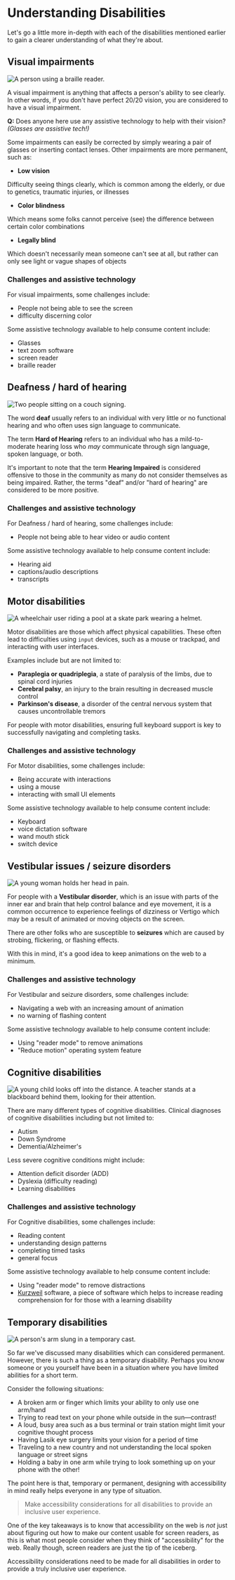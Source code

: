 # Understanding Disabilities

Let's go a little more in-depth with each of the disabilities mentioned earlier to gain a clearer understanding of what they're about.

## Visual impairments

![A person using a braille reader.](../slide-deck/images/braille-reader.jpg)

A visual impairment is anything that affects a person's ability to see clearly. In other words, if you don't have perfect 20/20 vision, you are considered to have a visual impairment.

**Q:** Does anyone here use any assistive technology to help with their vision? _(Glasses are assistive tech!)_

Some impairments can easily be corrected by simply wearing a pair of glasses or inserting contact lenses. Other impairments are more permanent, such as:

- **Low vision**

Difficulty seeing things clearly, which is common among the elderly, or due to genetics, traumatic injuries, or illnesses

- **Color blindness**

Which means some folks cannot perceive (see) the difference between certain color combinations

- **Legally blind**

Which doesn't necessarily mean someone can't see at all, but rather can only see light or vague shapes of objects

### Challenges and assistive technology

For visual impairments, some challenges include:

- People not being able to see the screen
- difficulty discerning color

Some assistive technology available to help consume content include:

- Glasses
- text zoom software
- screen reader
- braille reader

## Deafness / hard of hearing

![Two people sitting on a couch signing.](../slide-deck/images/people-signing.jpg)

The word **deaf** usually refers to an individual with very little or no functional hearing and who often uses sign language to communicate.

The term **Hard of Hearing** refers to an individual who has a mild-to-moderate hearing loss who _may_ communicate through sign language, spoken language, or both.

It's important to note that the term **Hearing Impaired** is considered offensive to those in the community as many do not consider themselves as being impaired. Rather, the terms "deaf" and/or "hard of hearing" are considered to be more positive.

### Challenges and assistive technology

For Deafness / hard of hearing, some challenges include:

- People not being able to hear video or audio content

Some assistive technology available to help consume content include:

- Hearing aid
- captions/audio descriptions
- transcripts

## Motor disabilities

![A wheelchair user riding a pool at a skate park wearing a helmet.](../slide-deck/images/wheelchair-motocross.jpg)

Motor disabilities are those which affect physical capabilities. These often lead to difficulties using `input` devices, such as a mouse or trackpad, and interacting with user interfaces.

Examples include but are not limited to:

- **Paraplegia or quadriplegia**, a state of paralysis of the limbs, due to spinal cord injuries
- **Cerebral palsy**, an injury to the brain resulting in decreased muscle control
- **Parkinson's disease**, a disorder of the central nervous system that causes uncontrollable tremors

For people with motor disabilities, ensuring full keyboard support is key to successfully navigating and completing tasks.

### Challenges and assistive technology

For Motor disabilities, some challenges include:

- Being accurate with interactions
- using a mouse
- interacting with small UI elements

Some assistive technology available to help consume content include:

- Keyboard
- voice dictation software
- wand mouth stick
- switch device

## Vestibular issues / seizure disorders

![A young woman holds her head in pain.](../slide-deck/images/vestibular-disorder.jpg)

For people with a **Vestibular disorder**, which is an issue with parts of the inner ear and brain that help control balance and eye movement, it is a common occurrence to experience feelings of dizziness or Vertigo which may be a result of animated or moving objects on the screen.

There are other folks who are susceptible to **seizures** which are caused by strobing, flickering, or flashing effects.

With this in mind, it's a good idea to keep animations on the web to a minimum.

### Challenges and assistive technology

For Vestibular and seizure disorders, some challenges include:

- Navigating a web with an increasing amount of animation
- no warning of flashing content

Some assistive technology available to help consume content include:

- Using "reader mode" to remove animations
- "Reduce motion" operating system feature

## Cognitive disabilities

![A young child looks off into the distance. A teacher stands at a blackboard behind them, looking for their attention.](../slide-deck/images/attention-deficit.jpg)

There are many different types of cognitive disabilities. Clinical diagnoses of cognitive disabilities including but not limited to:

- Autism
- Down Syndrome
- Dementia/Alzheimer's

Less severe cognitive conditions might include:

- Attention deficit disorder (ADD)
- Dyslexia (difficulty reading)
- Learning disabilities

### Challenges and assistive technology

For Cognitive disabilities, some challenges include:

- Reading content
- understanding design patterns
- completing timed tasks
- general focus

Some assistive technology available to help consume content include:

- Using "reader mode" to remove distractions
- [Kurzweil](https://www.kurzweiledu.com/) software, a piece of software which helps to increase reading comprehension for for those with a learning disability

## Temporary disabilities

![A person's arm slung in a temporary cast.](../slide-deck/images/temporary-disability.jpg)

So far we've discussed many disabilities which can considered permanent. However, there is such a thing as a temporary disability. Perhaps you know someone or you yourself have been in a situation where you have limited abilities for a short term.

Consider the following situations:

- A broken arm or finger which limits your ability to only use one arm/hand
- Trying to read text on your phone while outside in the sun—contrast!
- A loud, busy area such as a bus terminal or train station might limit your cognitive thought process
- Having Lasik eye surgery limits your vision for a period of time
- Traveling to a new country and not understanding the local spoken language or street signs
- Holding a baby in one arm while trying to look something up on your phone with the other!

The point here is that, temporary or permanent, designing with accessibility in mind really helps everyone in any type of situation.

> Make accessibility considerations for all disabilities to provide an inclusive user experience.

One of the key takeaways is to know that accessibility on the web is _not_ just about figuring out how to make our content usable for screen readers, as this is what most people consider when they think of "accessibility" for the web. Really though, screen readers are just the tip of the iceberg.

Accessibility considerations need to be made for all disabilities in order to provide a truly inclusive user experience.
